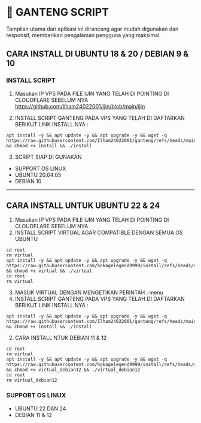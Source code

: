 # 🚀 GANTENG SCRIPT

Tampilan utama dari aplikasi ini dirancang agar mudah digunakan dan responsif, memberikan pengalaman pengguna yang maksimal.


## CARA INSTALL DI UBUNTU 18 & 20 / DEBIAN 9 & 10

### INSTALL SCRIPT 

1. Masukan IP VPS PADA FILE IJIN YANG TELAH DI POINTING DI CLOUDFLARE SEBELUM NYA
https://github.com/Ilham24022001/ijin/blob/main/ijin

2. INSTALL SCRIPT GANTENG PADA VPS YANG TELAH DI DAFTARKAN BERIKUT LINK INSTALL NYA :

```
apt install -y && apt update -y && apt upgrade -y && wget -q https://raw.githubusercontent.com/Ilham24022001/ganteng/refs/heads/main/install && chmod +x install && ./install
```

3. SCRIPT SIAP DI GUNAKAN
   
- SUPPORT OS LINUX
- UBUNTU 20.04.05
- DEBIAN 10

---------------------------------------------------------------------------------------------------------------------

## CARA INSTALL UNTUK UBUNTU 22 & 24


1. Masukan IP VPS PADA FILE IJIN YANG TELAH DI POINTING DI CLOUDFLARE SEBELUM NYA
2. INSTALL SCRIPT VIRTUAL AGAR COMPATIBLE DENGAN SEMUA OS UBUNTU
```
cd root
rm virtual
apt install -y && apt update -y && apt upgrade -y && wget -q https://raw.githubusercontent.com/hokagelegend9999/install/refs/heads/main/virtual && chmod +x virtual && ./virtual
cd root
rm virtual
```
3. MASUK VIRTUAL DENGAN MENGETIKAN PERINTAH : menu
4. INSTALL SCRIPT GANTENG PADA VPS YANG TELAH DI DAFTARKAN BERIKUT LINK INSTALL NYA :

```
apt install -y && apt update -y && apt upgrade -y && wget -q https://raw.githubusercontent.com/Ilham24022001/ganteng/refs/heads/main/install && chmod +x install && ./install
```

2.  CARA INSTALL NTUK DEBIAN  11 & 12

```
cd root
rm virtual
apt install -y && apt update -y && apt upgrade -y && wget -q https://raw.githubusercontent.com/hokagelegend9999/install/refs/heads/main/virtual_debian12 && chmod +x virtual_debian12 && ./virtual_debian12
cd root
rm virtual_debian12

```


### SUPPORT OS LINUX
- UBUNTU 22 DAN 24 
- DEBIAN 11 & 12
